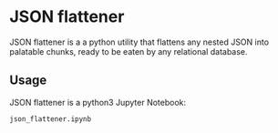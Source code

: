 # JSON flattener

JSON flattener is a a python utility that flattens any nested JSON into palatable chunks, ready to be eaten by any relational database.

## Usage

JSON flattener is a python3 Jupyter Notebook:

    json_flattener.ipynb
